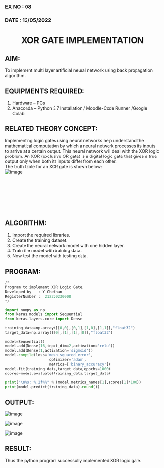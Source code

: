 ### EX NO : 08
### DATE  : 13/05/2022 
# <p align="center">XOR GATE IMPLEMENTATION</p>
## AIM:
To implement multi layer artificial neural network using back propagation algorithm.
## EQUIPMENTS REQUIRED:
1. Hardware – PCs
2. Anaconda – Python 3.7 Installation / Moodle-Code Runner /Google Colab

## RELATED THEORY CONCEPT:
Implementing logic gates using neural networks help understand the mathematical computation by which a neural network processes its inputs to arrive at a certain output. This neural network will deal with the XOR logic problem. An XOR (exclusive OR gate) is a digital logic gate that gives a true output only when both its inputs differ from each other.
<br>The truth table for an XOR gate is shown below:<br>
![image](https://user-images.githubusercontent.com/65499285/169467988-83bcb09f-85dd-41bf-91a6-885075d4f3c5.png)

<br><br><br><br><br><br>
## ALGORITHM:
1. Import the required libraries.
2. Create the training dataset.
3. Create the neural network model with one hidden layer.
4. Train the model with training data.
5. Now test the model with testing data.

## PROGRAM:
```python
/*
Program to implement XOR Logic Gate.
Developed by   : Y Chethan
RegisterNumber :  212220230008
*/

import numpy as np
from keras.models import Sequential
from keras.layers.core import Dense

training_data=np.array([[0,0],[0,1],[1,0],[1,1]],"float32")
target_data=np.array([[0],[1],[1],[0]],"float32")

model=Sequential()
model.add(Dense(16,input_dim=2,activation='relu'))
model.add(Dense(1,activation='sigmoid'))
model.compile(loss='mean_squared_error',
                    optimizer='adam',
                    metrics=['binary_accuracy'])
model.fit(training_data,target_data,epochs=1000)
scores=model.evaluate(training_data,target_data)

print("\n%s: %.2f%%" % (model.metrics_names[1],scores[1]*100))
print(model.predict(training_data).round())

```

## OUTPUT:
![image](https://user-images.githubusercontent.com/65499285/169468591-fe5976a0-8c59-4909-959e-96a1724cda98.png)

![image](https://user-images.githubusercontent.com/65499285/169468736-356002c7-db59-41d3-8857-0c326995e75e.png)

![image](https://user-images.githubusercontent.com/65499285/169468521-7d4a40c8-a621-4e27-8ede-b476025e01fc.png)

## RESULT:
Thus the python program successully implemented XOR logic gate.
